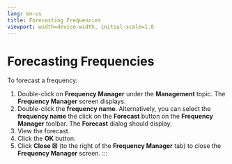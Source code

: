 ```yaml
---
lang: en-us
title: Forecasting Frequencies
viewport: width=device-width, initial-scale=1.0
---
```


#  Forecasting Frequencies

To forecast a frequency:

1.  Double-click on **Frequency Manager** under the **Management**
    topic. The **Frequency Manager** screen displays.
2.  Double-click the **frequency name**. Alternatively, you can select
    the **frequency name** the click on the **Forecast** button on the
    **Frequency Manager** toolbar. The **Forecast** dialog should
    display.
3.  View the forecast.
4.  Click the **OK** button.
5.  Click **Close ☒** (to the right of the **Frequency Manager** tab) to
    close the **Frequency Manager** screen.
:::

 

